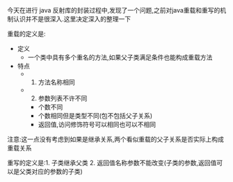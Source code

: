 今天在进行 java 反射库的封装过程中,发现了一个问题,之前对java重载和重写的机制认识并不是很深入.这里决定深入的整理一下

重载的定义是:

- 定义
  - 一个类中具有多个重名的方法,如果父子类满足条件也能构成重载方法
- 特点
  - 1. 方法名称相同
  - 2. 参数列表不许不同
    - 个数不同
    - 个数相同但是类型不同(包不包括父子关系)
    - 返回值,访问修饰符号可以相同也可以不相同

注意:这一点没有考虑到如果是继承关系,两个看似重载的父子关系是否实际上构成重载关系

重写的定义是:1. 子类继承父类 2. 返回值名称参数不能改变(子类的参数,返回值可以是父类对应的参数的子类)